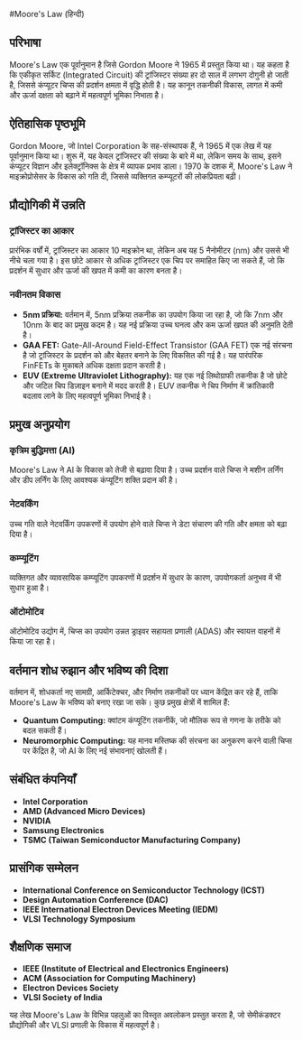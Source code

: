 #Moore's Law (हिन्दी)

## परिभाषा
Moore's Law एक पूर्वानुमान है जिसे Gordon Moore ने 1965 में प्रस्तुत किया था। यह कहता है कि एकीकृत सर्किट (Integrated Circuit) की ट्रांजिस्टर संख्या हर दो साल में लगभग दोगुनी हो जाती है, जिससे कंप्यूटर चिप्स की प्रदर्शन क्षमता में वृद्धि होती है। यह कानून तकनीकी विकास, लागत में कमी और ऊर्जा दक्षता को बढ़ाने में महत्वपूर्ण भूमिका निभाता है।

## ऐतिहासिक पृष्ठभूमि
Gordon Moore, जो Intel Corporation के सह-संस्थापक हैं, ने 1965 में एक लेख में यह पूर्वानुमान किया था। शुरू में, यह केवल ट्रांजिस्टर की संख्या के बारे में था, लेकिन समय के साथ, इसने कंप्यूटर विज्ञान और इलेक्ट्रॉनिक्स के क्षेत्र में व्यापक प्रभाव डाला। 1970 के दशक में, Moore's Law ने माइक्रोप्रोसेसर के विकास को गति दी, जिससे व्यक्तिगत कम्प्यूटरों की लोकप्रियता बढ़ी। 

## प्रौद्योगिकी में उन्नति
### ट्रांजिस्टर का आकार
प्रारंभिक वर्षों में, ट्रांजिस्टर का आकार 10 माइक्रोन था, लेकिन अब यह 5 नैनोमीटर (nm) और उससे भी नीचे चला गया है। इस छोटे आकार से अधिक ट्रांजिस्टर एक चिप पर समाहित किए जा सकते हैं, जो कि प्रदर्शन में सुधार और ऊर्जा की खपत में कमी का कारण बनता है।

### नवीनतम विकास
- **5nm प्रक्रिया:** वर्तमान में, 5nm प्रक्रिया तकनीक का उपयोग किया जा रहा है, जो कि 7nm और 10nm के बाद का प्रमुख कदम है। यह नई प्रक्रिया उच्च घनत्व और कम ऊर्जा खपत की अनुमति देती है।
- **GAA FET:** Gate-All-Around Field-Effect Transistor (GAA FET) एक नई संरचना है जो ट्रांजिस्टर के प्रदर्शन को और बेहतर बनाने के लिए विकसित की गई है। यह पारंपरिक FinFETs के मुकाबले अधिक दक्षता प्रदान करती है।
- **EUV (Extreme Ultraviolet Lithography):** यह एक नई लिथोग्राफी तकनीक है जो छोटे और जटिल चिप डिज़ाइन बनाने में मदद करती है। EUV तकनीक ने चिप निर्माण में क्रांतिकारी बदलाव लाने के लिए महत्वपूर्ण भूमिका निभाई है।

## प्रमुख अनुप्रयोग
### कृत्रिम बुद्धिमत्ता (AI)
Moore's Law ने AI के विकास को तेजी से बढ़ावा दिया है। उच्च प्रदर्शन वाले चिप्स ने मशीन लर्निंग और डीप लर्निंग के लिए आवश्यक कंप्यूटिंग शक्ति प्रदान की है।

### नेटवर्किंग
उच्च गति वाले नेटवर्किंग उपकरणों में उपयोग होने वाले चिप्स ने डेटा संचारण की गति और क्षमता को बढ़ा दिया है। 

### कम्प्यूटिंग
व्यक्तिगत और व्यावसायिक कम्प्यूटिंग उपकरणों में प्रदर्शन में सुधार के कारण, उपयोगकर्ता अनुभव में भी सुधार हुआ है।

### ऑटोमोटिव
ऑटोमोटिव उद्योग में, चिप्स का उपयोग उन्नत ड्राइवर सहायता प्रणाली (ADAS) और स्वायत्त वाहनों में किया जा रहा है।

## वर्तमान शोध रुझान और भविष्य की दिशा
वर्तमान में, शोधकर्ता नए सामग्री, आर्किटेक्चर, और निर्माण तकनीकों पर ध्यान केंद्रित कर रहे हैं, ताकि Moore's Law के भविष्य को बनाए रखा जा सके। कुछ प्रमुख क्षेत्रों में शामिल हैं:
- **Quantum Computing:** क्वांटम कंप्यूटिंग तकनीकें, जो मौलिक रूप से गणना के तरीके को बदल सकती हैं।
- **Neuromorphic Computing:** यह मानव मस्तिष्क की संरचना का अनुकरण करने वाली चिप्स पर केंद्रित है, जो AI के लिए नई संभावनाएं खोलती हैं।

## संबंधित कंपनियाँ
- **Intel Corporation**
- **AMD (Advanced Micro Devices)**
- **NVIDIA**
- **Samsung Electronics**
- **TSMC (Taiwan Semiconductor Manufacturing Company)**

## प्रासंगिक सम्मेलन
- **International Conference on Semiconductor Technology (ICST)**
- **Design Automation Conference (DAC)**
- **IEEE International Electron Devices Meeting (IEDM)**
- **VLSI Technology Symposium**

## शैक्षणिक समाज
- **IEEE (Institute of Electrical and Electronics Engineers)**
- **ACM (Association for Computing Machinery)**
- **Electron Devices Society**
- **VLSI Society of India** 

यह लेख Moore's Law के विभिन्न पहलुओं का विस्तृत अवलोकन प्रस्तुत करता है, जो सेमीकंडक्टर प्रौद्योगिकी और VLSI प्रणाली के विकास में महत्वपूर्ण है।